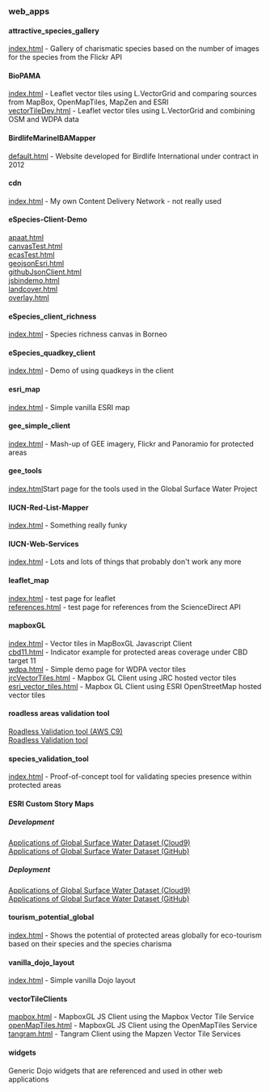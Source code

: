 ### web_apps
#### attractive_species_gallery 
<a href='http://andrewcottam.github.io/web_apps/attractive_species_gallery/index.html' target='_blank'>index.html</a> - Gallery of charismatic species based on the number of images for the species from the Flickr API</br>
#### BioPAMA
<a href='https://andrewcottam.github.io/web_apps/biopama/index.html' target='_blank'>index.html</a> - Leaflet vector tiles using L.VectorGrid and comparing sources from MapBox, OpenMapTiles, MapZen and ESRI</br>
<a href='https://andrewcottam.github.io/web_apps/biopama/vectorTileDev.html' target='_blank'>vectorTileDev.html</a> - Leaflet vector tiles using L.VectorGrid and combining OSM and WDPA data</br>
#### BirdlifeMarineIBAMapper
<a href='https://andrewcottam.github.io/web_apps/BirdlifeMarineIBAMapper/default.html' target='_blank'>default.html</a> - Website developed for Birdlife International under contract in 2012</br>
#### cdn
<a href='https://andrewcottam.github.io/web_apps/cdn/index.html' target='_blank'>index.html</a> - My own Content Delivery Network - not really used</br>
#### eSpecies-Client-Demo
<a href='https://andrewcottam.github.io/web_apps/eSpecies-Client-Demo/apaat.html' target='_blank'>apaat.html</a></br>
<a href='https://andrewcottam.github.io/web_apps/eSpecies-Client-Demo/canvasTest.html' target='_blank'>canvasTest.html</a></br>
<a href='https://andrewcottam.github.io/web_apps/eSpecies-Client-Demo/ecasTest.html' target='_blank'>ecasTest.html</a></br>
<a href='https://andrewcottam.github.io/web_apps/eSpecies-Client-Demo/geojsonEsri.html' target='_blank'>geojsonEsri.html</a></br>
<a href='https://andrewcottam.github.io/web_apps/eSpecies-Client-Demo/githubJsonClient.html' target='_blank'>githubJsonClient.html</a></br>
<a href='https://andrewcottam.github.io/web_apps/eSpecies-Client-Demo/jsbindemo.html' target='_blank'>jsbindemo.html</a></br>
<a href='https://andrewcottam.github.io/web_apps/eSpecies-Client-Demo/landcover.html' target='_blank'>landcover.html</a></br>
<a href='https://andrewcottam.github.io/web_apps/eSpecies-Client-Demo/overlay.html' target='_blank'>overlay.html</a></br>
#### eSpecies_client_richness
<a href='https://andrewcottam.github.io/web_apps/eSpecies_client_richness/index.html' target='_blank'>index.html</a> - Species richness canvas in Borneo</br>
#### eSpecies_quadkey_client
<a href='https://andrewcottam.github.io/web_apps/eSpecies_quadkey_client/index.html' target='_blank'>index.html</a> - Demo of using quadkeys in the client</br>
#### esri_map
<a href='https://andrewcottam.github.io/web_apps/esri_map/index.html' target='_blank'>index.html</a> - Simple vanilla ESRI map</br>
#### gee_simple_client
<a href='https://andrewcottam.github.io/web_apps/gee_simple_client/index.html?wdpaid=780' target='_blank'>index.html</a> - Mash-up of GEE imagery, Flickr and Panoramio for protected areas</br>
#### gee_tools
<a href='https://andrewcottam.github.io/web_apps/gee_tools/index.html' target='_blank'>index.html</a>Start page for the tools used in the Global Surface Water Project</br>
#### IUCN-Red-List-Mapper
<a href='https://andrewcottam.github.io/web_apps/IUCN-Red-List-Mapper/index.html' target='_blank'>index.html</a> - Something really funky</br>
#### IUCN-Web-Services
<a href='https://andrewcottam.github.io/web_apps/IUCN-Web-Services/index.html' target='_blank'>index.html</a> - Lots and lots of things that probably don't work any more</br>
#### leaflet_map
<a href='https://andrewcottam.github.io/web_apps/leaflet_map/index.html' target='_blank'>index.html</a> - test page for leaflet</br>
<a href='https://andrewcottam.github.io/web_apps/leaflet_map/references.html' target='_blank'>references.html</a> - test page for references from the ScienceDirect API
#### mapboxGL
<a href='https://andrewcottam.github.io/web_apps/mapboxGL/index.html' target='_blank'>index.html</a> - Vector tiles in MapBoxGL Javascript Client</br>
<a href='https://andrewcottam.github.io/web_apps/mapboxGL/cbd11.html' target='_blank'>cbd11.html</a> - Indicator example for protected areas coverage under CBD target 11</br>
<a href='https://andrewcottam.github.io/web_apps/mapboxGL/wdpa.html' target='_blank'>wdpa.html</a> - Simple demo page for WDPA vector tiles</br>
<a href='https://andrewcottam.github.io/web_apps/mapboxGL/jrcVectorTiles.html' target='_blank'>jrcVectorTiles.html</a> - Mapbox GL Client using JRC hosted vector tiles</br>
<a href='https://andrewcottam.github.io/web_apps/mapboxGL/esri_vector_tiles.html' target='_blank'>esri_vector_tiles.html</a> - Mapbox GL Client using ESRI OpenStreetMap hosted vector tiles</br>
#### roadless areas validation tool
<a href='https://61c92e42cb1042699911c485c38d52ae.vfs.cloud9.eu-west-1.amazonaws.com:8080/web_apps/roadless/index.html' target='_blank'>Roadless Validation tool (AWS C9)</a>  
<a href='https://andrewcottam.github.io/web_apps/roadless/index.html' target='_blank'>Roadless Validation tool</a>  
#### species_validation_tool
<a href='https://andrewcottam.github.io/web_apps/species_validation_tool/index.html' target='_blank'>index.html</a> - Proof-of-concept tool for validating species presence within protected areas</br>
#### ESRI Custom Story Maps
##### Development 
<a href='https://web-apps-blishten.c9users.io/storyMaps/storymap-series/src/index.html?appid=6e9b0cac8b61432fb4dc422840f18240' target='_blank'>Applications of Global Surface Water Dataset (Cloud9)</a></br>
<a href='https://andrewcottam.github.io/web_apps/storyMaps/storymap-series/src/index.html?appid=6e9b0cac8b61432fb4dc422840f18240' target='_blank'>Applications of Global Surface Water Dataset (GitHub)</a>
##### Deployment 
<a href='https://web-apps-blishten.c9users.io/storyMaps/storymap-series/deploy/index.html?appid=6e9b0cac8b61432fb4dc422840f18240' target='_blank'>Applications of Global Surface Water Dataset (Cloud9)</a></br>
<a href='https://andrewcottam.github.io/web_apps/storyMaps/storymap-series/deploy/index.html?appid=6e9b0cac8b61432fb4dc422840f18240' target='_blank'>Applications of Global Surface Water Dataset (GitHub)</a>
#### tourism_potential_global
<a href='https://andrewcottam.github.io/web_apps/tourism_potential_global/index.html' target='_blank'>index.html</a> - Shows the potential of protected areas globally for eco-tourism based on their species and the species charisma</br>
#### vanilla_dojo_layout
<a href='https://andrewcottam.github.io/web_apps/vanilla_dojo_layout/index.html' target='_blank'>index.html</a> - Simple vanilla Dojo layout</br>
#### vectorTileClients
<a href='https://andrewcottam.github.io/web_apps/vectorTileClients/mapbox.html' target='_blank'>mapbox.html</a> - MapboxGL JS Client using the Mapbox Vector Tile Service</br>
<a href='https://andrewcottam.github.io/web_apps/vectorTileClients/openMapTiles.html' target='_blank'>openMapTiles.html</a> - MapboxGL JS Client using the OpenMapTiles Service</br>
<a href='https://andrewcottam.github.io/web_apps/vectorTileClients/tangram.html' target='_blank'>tangram.html</a> - Tangram Client using the Mapzen Vector Tile Services</br>
#### widgets
Generic Dojo widgets that are referenced and used in other web applications


